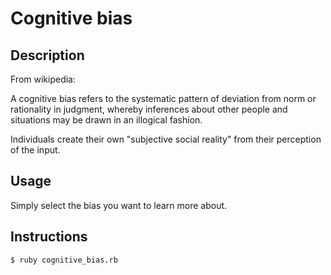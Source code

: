 # Cognitive bias

## Description

From wikipedia:

A cognitive bias refers to the systematic pattern of deviation from norm or rationality in judgment, whereby inferences about other people and situations may be drawn in an illogical fashion. 

Individuals create their own "subjective social reality" from their perception of the input.

## Usage

Simply select the bias you want to learn more about.

## Instructions

```shell
$ ruby cognitive_bias.rb
```
